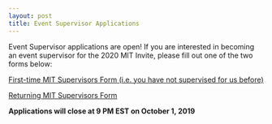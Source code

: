 ```yaml
---
layout: post
title: Event Supervisor Applications
---
```


Event Supervisor applications are open! If you are interested in becoming an event supervisor for the 2020 MIT Invite, please fill out one of the two forms below:

[First-time MIT Supervisors Form (i.e. you have not supervised for us before)](https://docs.google.com/forms/d/e/1FAIpQLScm5VbZkzuGNLGRbAYrUYnH17GVBKNZIxYQtG8bcLbdMlWugA/viewform?usp=sf_link)

[Returning MIT Supervisors Form](https://docs.google.com/forms/d/e/1FAIpQLSctSFT4fHi5f6LAy3uBv0QYGIH8cOumi6ufCMVIoj2oh9RFGQ/viewform?usp=sf_link)

**Applications will close at 9 PM EST on October 1, 2019**
